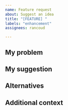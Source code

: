 ```yaml
---
name: Feature request
about: Suggest an idea
title: "[FEATURE] "
labels: "enhancement"
assignees: rancoud

---
```


## My problem
<!-- **Is your feature request related to a problem? Please describe.**
A clear and concise description of what the problem is. Ex. I'm always frustrated when [...] -->

## My suggestion
<!-- **Describe the solution you'd like**
A clear and concise description of what you want to happen. -->

## Alternatives
<!-- **Describe alternatives you've considered**
A clear and concise description of any alternative solutions or features you've considered. -->

## Additional context
<!-- Add any other context or screenshots about the feature request here. -->
